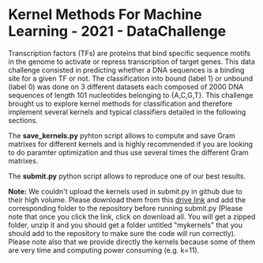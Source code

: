 # Kernel Methods For Machine Learning - 2021 - DataChallenge

Transcription factors (TFs) are proteins that bind specific sequence motifs in the genome to activate or repress transcription of target genes. This data challenge consisted in predicting whether a DNA sequences is a binding site for a given TF or not. The classification into bound (label 1) or unbound (label 0) was done on 3 different datasets each composed of 2000 DNA sequences of length 101 nucleotides belonging to {A,C,G,T\}. This challenge brought us to explore kernel methods for classification and therefore implement several kernels and typical classifiers detailed in the following sections.

The **save_kernels.py** pyhton script allows to compute and save Gram matrixes for different kernels and is highly recommended if you are looking to do paramter optimization and thus use several times the different Gram matrixes. 

The **submit.py** python script allows to reproduce one of our best results.

**Note:**
We couldn't upload the kernels used in submit.py in github due to their high volume. Please download them from this [drive link](https://drive.google.com/drive/folders/13GxnsUzbkxCF-PRXS0QhUcWTifSfUWRl?usp=sharing) and add the corresponding folder to the repository before running submit.py (Please note that once you click the link, click on download all. You will get a zipped folder, unzip it and you should get a folder untitled "mykernels" that you should add to the repository to make sure the code will run correctly).
Please note also that we provide directly the kernels because some of them are very time and computing power consuming (e.g. k=11).
